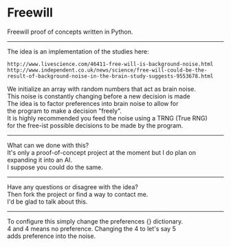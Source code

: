 # Freewill
Freewill proof of concepts written in Python.
<hr>
The idea is an implementation of the studies here:

```
http://www.livescience.com/46411-free-will-is-background-noise.html
http://www.independent.co.uk/news/science/free-will-could-be-the-result-of-background-noise-in-the-brain-study-suggests-9553678.html
```

We initialize an array with random numbers that act as brain noise.<br>
This noise is constantly changing before a new decision is made<br>
The idea is to factor preferences into brain noise to allow for<br>
the program to make a decision "freely".<br>
It is highly recommended you feed the noise using a TRNG (True RNG)<br>
for the free-ist possible decisions to be made by the program.<br><hr>
What can we done with this?<br>
It's only a proof-of-concept project at the moment but I do plan on<br>
expanding it into an AI.<br>
I suppose you could do the same.<br><hr>
Have any questions or disagree with the idea?<br>
Then fork the project or find a way to contact me.<br>
I'd be glad to talk about this.
<hr>
To configure this simply change the preferences {} dictionary.<br>
4 and 4 means no preference. Changing the 4 to let's say 5<br>
adds preference into the noise.
